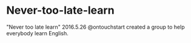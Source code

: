 # Never-too-late-learn
"Never too late learn"  2016.5.26 @ontouchstart created a group to help everybody learn English.
